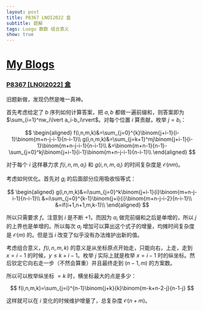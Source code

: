 ```yaml
---
layout: post
title: P8367 LNOI2022 盒
subtitle: 题解
tags: Luogu 数数 组合意义
show: true
---
```


# [My Blogs](https://wronganswer90.github.io/2024/10/11/P8367-LNOI2022-盒)

### [P8367 [LNOI2022] 盒](https://www.luogu.com.cn/problem/P8367)

旧题新做，发现仍然是唯一真神。

首先考虑给定了 $b$ 序列如何计算答案，把 $a,b$ 都做一遍前缀和，则答案即为 $\sum_{i=1}^nw_i\lvert a_i-b_i\rvert$。对每个位置 $i$ 算贡献，枚举 $j=b_i$：

$$
\begin{aligned}
f(i,n,m,k)&=\sum_{j=0}^{k}\binom{j+i-1}{i-1}\binom{m+n-j-i-1}{n-i-1}\\
g(i,n,m,k)&=\sum_{j=k+1}^mj\binom{j+i-1}{i-1}\binom{m+n-j-i-1}{n-i-1}\\
&=\binom{m+n-1}{n-1}-\sum_{j=0}^kj\binom{j+i-1}{i-1}\binom{m+n-j-i-1}{n-i-1}\\
\end{aligned}
$$

对于每个 $i$ 这样暴力求 $f(i,n,m,a_i)$ 和 $g(i,n,m,a_i)$ 的时间复杂度是 $\mathcal O(nm)$。

考虑如何优化。首先对 $g_i$ 的后面部分应用吸收恒等式：

$$
\begin{aligned}
g(i,n,m,k)&=i\sum_{j=0}^k\binom{j+i-1}{i}\binom{m+n-j-i-1}{n-i-1}\\
&=i\sum_{j=0}^{k-1}\binom{j+i}{i}\binom{m+n-j-i-2}{n-i-1}\\
&=if(i+1,n+1,m,k-1)\\
\end{aligned}
$$

所以只需要求 $f$。注意到 $i$ 是不断 $+1$，而因为 $a_i$ 做完前缀和之后是单增的，所以 $j$ 的上界也是单增的。所以每次 $a_i$ 增加可以算出这个式子的增量，均摊时间复杂度是 $\mathcal O(m)$ 的。但是当 $i$ 改变了似乎没有办法维护出新的值。

考虑组合意义，$f(i,n,m,k)$ 的意义是从坐标原点开始走，只能向右，上走，走到 $x=i-1$ 的时候，$y\leq k+i-1$。枚举 $j$ 实际上就是枚举 $x=i-1$ 时的纵坐标。然后钦定它向右走一步（不然会算重）并且最终走到 $(n-1,m)$ 的方案数。

所以可以枚举纵坐标 $=k$ 时，横坐标最大的点是多少：

$$
f(i,n,m,k)=\sum_{j=i}^{n-1}\binom{j+k}{k}\binom{m-k+n-2-j}{n-1-j}
$$

这样就可以在 $i$ 变化的时候维护增量了，总复杂度 $\mathcal O(n+m)$。
